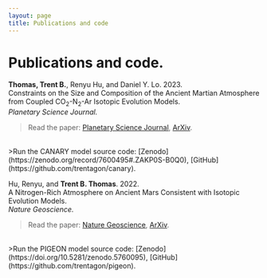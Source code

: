 ```yaml
---
layout: page
title: Publications and code
---
```


# Publications and code.

**Thomas, Trent B.**, Renyu Hu, and Daniel Y. Lo. 2023. \
Constraints on the Size and Composition of the Ancient Martian Atmosphere from Coupled CO<sub>2</sub>-N<sub>2</sub>-Ar Isotopic Evolution Models. \
*Planetary Science Journal.*

>Read the paper: [Planetary Science Journal](https://doi.org/10.3847/PSJ/acb924), [ArXiv](https://arxiv.org/abs/2302.04241).
<br />
>Run the CANARY model source code: [Zenodo](https://zenodo.org/record/7600495#.ZAKP0S-B0Q0), [GitHub](https://github.com/trentagon/canary).

Hu, Renyu, and **Trent B. Thomas**. 2022. \
A Nitrogen-Rich Atmosphere on Ancient Mars Consistent with Isotopic Evolution Models. \
*Nature Geoscience.*

>Read the paper: [Nature Geoscience](https://www.nature.com/articles/s41561-021-00886-y), [ArXiv](https://arxiv.org/abs/2202.04825).
<br />
>Run the PIGEON model source code: [Zenodo](https://doi.org/10.5281/zenodo.5760095), [GitHub](https://github.com/trentagon/pigeon).